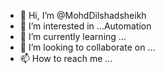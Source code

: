 - 👋 Hi, I’m @MohdDilshadsheikh
- 👀 I’m interested in ...Automation
- 🌱 I’m currently learning ...
- 💞️ I’m looking to collaborate on ...
- 📫 How to reach me ...

<!---
MohdDilshadsheikh/MohdDilshadsheikh is a ✨ special ✨ repository because its `README.md` (this file) appears on your GitHub profile.
You can click the Preview link to take a look at your changes.
--->
